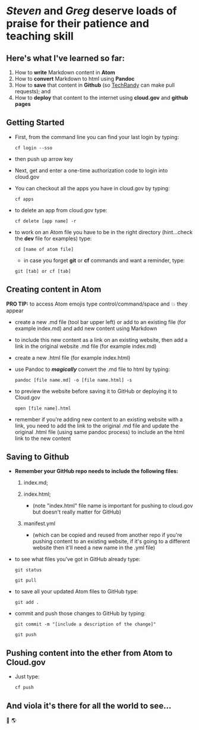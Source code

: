# _Steven_ and _Greg_ deserve loads of praise for their patience and teaching skill
## Here's what I've learned so far:

1. How to **write** Markdown content in **Atom**
2. How to **convert** Markdown to html using **Pandoc**
3. How to **save** that content in **Github** (so [TechRandy](techrandy.html) can make pull requests); and
4. How to **deploy** that content to the internet using **cloud.gov** and **github pages**

## Getting Started

* First, from the command line you can find your last login by typing:

  ```
  cf login --sso
  ```

* then push up arrow key

* Next, get and enter a one-time authorization code to login into cloud.gov

* You can checkout all the apps you have in cloud.gov by typing:

  ```
  cf apps
  ```

* to delete an app from cloud.gov type:

  ```
  cf delete [app name] -r
  ```

* to work on an Atom file you have to be in the right directory (hint...check the **dev** file for examples) type:

  ```
  cd [name of atom file]
  ```

  * in case you forget **git** or **cf** commands and want a reminder, type:

  ```
  git [tab] or cf [tab]
  ```

## Creating content in Atom
  **PRO TIP:** to access Atom emojis type control/command/space and 💥  they appear

* create a new .md file (tool bar upper left) or add to an existing file (for example index.md) and add new content using Markdown

* to include this new content as a link on an existing website, then add a link in the original website .md file (for example index.md)

* create a new .html file (for example index.html)

* use Pandoc to **_magically_** convert the .md file to html by typing:

  ```
  pandoc [file name.md] -o [file name.html] -s
  ```

* to preview the website before saving it to GitHub or deploying it to Cloud.gov

  ```
  open [file name].html
  ```

* remember if you're adding new content to an existing website with a link, you need to add the link to the original .md file and update the original .html file (using same pandoc process) to include an the html link to the new content

## Saving to Github
- **Remember your GitHub repo needs to include the following files:**

  1. index.md;

  2. index.html;
      * (note "index.html" file name is important for pushing to cloud.gov but doesn't really matter for GitHub)

  3. manifest.yml

      * (which can be copied and reused from another repo if you're pushing content to an existing website, if it's going to a different website then it'll need a new name in the .yml file)

- to see what files you've got in GitHub already type:

  ```
  git status
  ```

  ```
  git pull
  ```

* to save all your updated Atom files to GitHub type:

  ```
  git add .
  ```

* commit and push those changes to GitHub by typing:

  ```
  git commit -m "[include a description of the change]"
  ```

  ```
  git push
  ```

## Pushing content into the ether from Atom to Cloud.gov

* Just type:

  ```
  cf push
  ```

## And viola it's there for all the world to see...

👋  🌎
